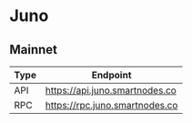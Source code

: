 # Juno
## Mainnet
Type | Endpoint
------------ | -------------
API | https://api.juno.smartnodes.co
RPC | https://rpc.juno.smartnodes.co
